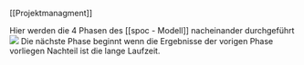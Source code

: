 [[Projektmanagment]]

Hier werden die 4 Phasen des [[spoc - Modell]] nacheinander durchgeführt
<img src="Pasted%20image%2020230920072758.png"/>
Die nächste Phase beginnt wenn die Ergebnisse der vorigen Phase vorliegen
Nachteil ist die lange Laufzeit.